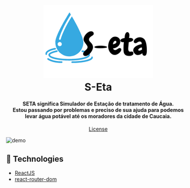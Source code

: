 <h1 align="center">
    <img alt="Seta" src="./demo/logo.png"/>
    <br>
    S-Eta
</h1>

<h4 align="center">
    SETA significa Simulador de Estação de tratamento de Água.
    <br/>
    Estou passando por problemas e preciso de sua ajuda para podemos levar água potável até os moradores da cidade de Caucaia.
</h4>

<p align="center">
  <a href="#memo-license">License</a>
</p>


![demo](./demo/s-Eta.gif)

## :rocket: Technologies

- [ReactJS](https://reactjs.org/)
- [react-router-dom](https://github.com/ReactTraining/react-router)